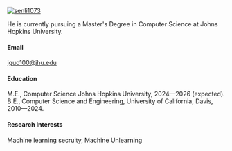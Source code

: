 

[![senli1073](https://img.shields.io/badge/GoldyMoon-github-blue?logo=github)](https://github.com/GoldyMoon)

He is currently pursuing a Master's Degree in Computer Science at Johns Hopkins University.

#### Email
jguo100@jhu.edu

#### Education
M.E., Computer Science Johns Hopkins University, 2024—2026 (expected).\
B.E., Computer Science and Engineering, University of California, Davis, 2010—2024.

#### Research Interests
Machine learning secruity, Machine Unlearning

